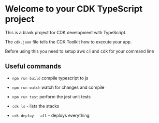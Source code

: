 # Welcome to your CDK TypeScript project

This is a blank project for CDK development with TypeScript.

The `cdk.json` file tells the CDK Toolkit how to execute your app.

Before using this you need to setup aws cli and cdk for your command line

## Useful commands

* `npm run build`   compile typescript to js
* `npm run watch`   watch for changes and compile
* `npm run test`    perform the jest unit tests


* `cdk ls` - lists the stacks 
* `cdk deploy --all` - deploys everything
